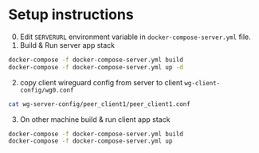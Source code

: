 # Setup instructions

0. Edit `SERVERURL` environment variable in `docker-compose-server.yml` file.
1. Build & Run server app stack
```bash
docker-compose -f docker-compose-server.yml build
docker-compose -f docker-compose-server.yml up -d
```
2. copy client wireguard config from server to client `wg-client-config/wg0.conf`
```bash
cat wg-server-config/peer_client1/peer_client1.conf
```

3. On other machine build & run client app stack
```bash
docker-compose -f docker-compose-server.yml build
docker-compose -f docker-compose-server.yml up
```
